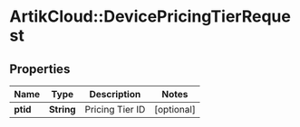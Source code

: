 # ArtikCloud::DevicePricingTierRequest

## Properties
Name | Type | Description | Notes
------------ | ------------- | ------------- | -------------
**ptid** | **String** | Pricing Tier ID | [optional] 


